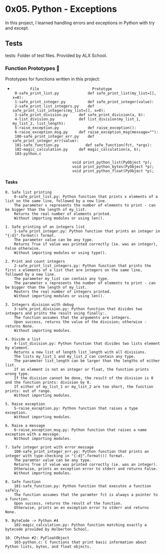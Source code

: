 #  0x05. Python - Exceptions
In this project, I learned handling errors and exceptions in Python with try and except.

## Tests 

tests: Folder of test files. Provided by ALX School.

### Function Prototypes 💾

  Prototypes for functions written in this project:
-             File 	                      Prototype
       0-safe_print_list.py 	        def safe_print_list(my_list=[], x=0):
       1-safe_print_integer.py 	        def safe_print_integer(value):
       2-safe_print_list_integers.py 	def safe_print_list_integers(my_list=[], x=0):
       3-safe_print_division.py 	def safe_print_division(a, b):
       4-list_division.py 	        def list_division(my_list_1, my_list_2, list_length):
       5-raise_exception.py 	        def raise_exception():
       6-raise_exception_msg.py 	def raise_exception_msg(message=""):
       100-safe_print_integer_err.py 	def safe_print_integer_err(value):
       101-safe_function.py 	       def safe_function(fct, *args):
       102-magic_calculation.py 	def magic_calculation(a, b);
       103-python.c 	

                                 void print_python_list(PyObject *p);
                                 void print_python_bytes(PyObject *p);
                                 void print_python_float(PyObject *p);


#### Tasks



    0. Safe list printing
        0-safe_print_list.py: Python function that prints x elements of a list on the same line, followed by a new line.
        The parameter x represents the number of elements to print - can be bigger than the length of my_list.
        Returns the real number of elements printed.
        Without importing modules or using len().

    1. Safe printing of an integers list
        1-safe_print_integer.py: Python function that prints an integer in "{:d}".format() format.
        The parameter value can be any type.
        Returns True if value was printed correctly (ie. was an integer), False otherwise.
        Without importing modules or using type().

    2. Print and count integers
        2-safe_print_list_integers.py: Python function that prints the first x elements of a list that are integers on the same line, followed by a new line.
        The parameter my_list can contain any type.
        The parameter x represents the number of elements to print - can be bigger than the length of my_list.
        Reutnrs the real number of integers printed.
        Without importing modules or using len().

    3. Integers division with debug
        3-safe_print_division.py: Python function that divides two integers and prints the result using finally:.
        The function assumes that the arguments are integers.
        Upon success, returns the value of the division; otherwise - returns None.
        Without importing modules.

    4. Divide a list
        4-list_division.py: Python function that divides two lists element by element.
        Returns a new list of length list_length with all divisions.
        The lists my_list_1 and my_list_2 can contain any type.
        The parameter list_length can be larger than the lengths of either list.
        If an element is not an integer or float, the function prints wrong type.
        If the division cannot be done, the result of the division is 0 and the function prints: division by 0.
        If either of my_list_1 or my_list_2 are too short, the function prints: out of range.
        Without importing modules.

    5. Raise exception
        5-raise_exception.py: Python function that raises a type exception.
        Without importing modules.

    6. Raise a message
        6-raise_exception_msg.py: Python function that raises a name exception with a message.
        Without importing modules.

    7. Safe integer print with error message
        100-safe_print_integer_err.py: Python function that prints an integer with type-checking in "{:d}".format()) format.
        The paramter value can be any type.
        Returns True if value was printed correctly (ie. was an integer).
        Otherwise, prints an exception error to stderr and returns False.
        Without importing modules.

    8. Safe function
        101-safe_function.py: Python function that executes a function safely.
        The function assumes that the paramter fct is always a pointer to a function.
        Upon success, returns the result of the function.
        Otherwise, prints an en exception error to stderr and returns None.

    9. ByteCode -> Python #4
        102-magic_calculation.py: Python function matching exactly a bytecode provided by Holberton School.

    10. CPython #2: PyFloatObject
        103-python.c: C functions that print basic information about Python lists, bytes, and float objects.


